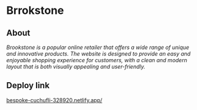 # Brrokstone
## About
_Brookstone is a popular online retailer that offers a wide range of unique and innovative products. The website is designed to provide an easy and enjoyable shopping experience for customers, with a clean and modern layout that is both visually appealing and user-friendly._

## Deploy link
[bespoke-cuchufli-328920.netlify.app/](bespoke-cuchufli-328920.netlify.app/)
